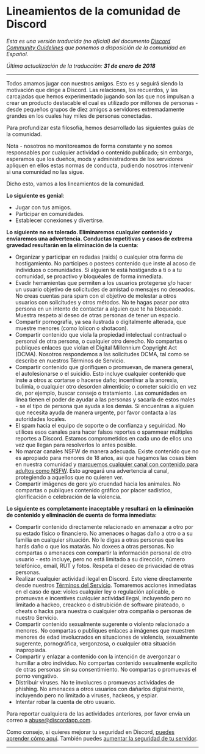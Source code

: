 # Lineamientos de la comunidad de Discord

*Esta es una versión traducida (no oficial) del documento [Discord Community Guidelines](https://discordapp.com/guidelines)
que ponemos a disposición de la comunidad en Español.*

*Última actualización de la traducción: __31 de enero de 2018__*

---

Todos amamos jugar con nuestros amigos. Esto es y seguirá siendo la
motivación que dirige a Discord. Las relaciones, los recuerdos, y las
carcajadas que hemos experimentado jugando son las que nos impulsan a crear
un producto destacable el cual es utilizado por millones de personas - desde
pequeños grupos de diez amigos a servidores extremadamente grandes en los
cuales hay miles de personas conectadas.

Para profundizar esta filosofía, hemos desarrollado las siguientes guías
de la comunidad.

Nota - nosotros no monitoreamos de forma constante y no somos responsables
por cualquier actividad o contenido publicado; sin embargo, esperamos que
los dueños, mods y administradores de los servidores apliquen en ellos estas
normas de conducta, pudiendo nosotros intervenir si una comunidad no las sigue.

Dicho esto, vamos a los lineamientos de la comunidad.

**Lo siguiente es genial**:

* Jugar con tus amigos.
* Participar en comunidades.
* Establecer conexiones y divertirse.

**Lo siguiente no es tolerado. Eliminaremos cualquier contenido y enviaremos una advertencia.
Conductas repetitivas y casos de extrema gravedad resultarán en la eliminación de la cuenta**:

* Organizar y participar en redadas (raids) o cualquier otra forma de hostigamiento.
No participes o postees contenido que inste al acoso de individuos o comunidades.
Si alguien te está hostigando a ti o a tu comunidad, se proactivo y bloquéales de
forma inmediata.
* Evadir herramientas que permiten a los usuarios protegerse y/o hacer un usuario
objetivo de solicitudes de amistad o mensajes no deseados. No creas cuentas para
spam con el objetivo de molestar a otros usuarios con solicitudes y otros métodos.
No te hagas pasar por otra persona en un intento de contactar a alguien que te ha
bloqueado. Muestra respeto al deseo de otras personas de tener un espacio.
* Compartir pornografía, ya sea ilustrada o digitalmente alterada, que muestre
menores (como lolicon o shotacon).
* Compartir contenido que viola la propiedad intelectual contractual o personal
de otra persona, o cualquier otro derecho. No compartas o publiques enlaces que
violan el Digital Millennium Copyright Act (DCMA). Nosotros respondemos a las
solicitudes DCMA, tal como se describe en nuestros Términos de Servicio.
* Compartir contenido que glorifiquen o promuevan, de manera general, el
autolesionarse o el suicidio. Esto incluye cualquier contenido que inste a otros
a: cortarse o hacerse daño; incentivar a la anorexia, bulimia, o cualquier otro
desorden almenticio; o cometer suicidio en vez de, por ejemplo, buscar consejo
o tratamiento. Las comunidades en línea tienen el poder de ayudar a las personas
y sacarla de estos males - se el tipo de persona que ayuda a los demás. Si
encuentras a alguien que necesita ayuda de manera urgente, por favor contacta
a las autoridades locales.
* El spam hacia el equipo de soporte o de confianza y seguiridad. No utilices
esos canales para hacer falsos reportes o spammear múltiples reportes a Discord.
Estamos comprometidos en cada uno de ellos una vez que llegan para resolverlos
lo antes posible.
* No marcar canales NSFW de manera adecuada. Existe contenido que no es apropiado
para menores de 18 años, así que hagamos las cosas bien en nuestra comunidad y
[marquemos cualquier canal con contenido para adultos como NSFW](https://support.discordapp.com/hc/en-us/articles/115000084051).
Esto agregará una advertencia al canal, protegiendo a aquellos que no quieren ver.
* Compartir imágenes de gore y/o cruendad hacia los animales. No compartas o
publiques contenido gráfico por placer sadístico, glorificación o celebración
de la violencia.

**Lo siguiente es completamente inaceptable y resultará en la eliminación de
contenido y eliminación de cuenta de forma inmediata:**

* Compartir contenido directamente relacionado en amenazar a otro por su estado
físico o financiero. No amenaces o hagas daño a otro o a su familia en cualquier
situación. No le digas a otras personas que les harás daño o que los matarás. No
doxees a otras personas. No compartas o amenaces con compartir la información
personal de otro usuario - esto incluye, pero no está limitado a su dirección,
número telefónico, email, RUT y fotos. Respeta el deseo
de privacidad de otras personas.
* Realizar cualquier actividad ilegal en Discord. Esto viene directamente desde
nuestros [Términos del Servicio](https://discordapp.com/terms).
Tomaremos acciones inmediatas en el caso de que: violes cualquier ley o 
regulación aplicable, o promuevas e incentives cualquier actividad ilegal,
incluyendo pero no limitado a hackeo, creackeo o distrubición de software
pirateado, o cheats o hacks para nuestra o cualquier otra compañía o personas
de nuestro Servicio.
* Compartir contenido sexualmente sugerente o violento relacionado a menores.
No compartas o publiques enlaces a imágenes que muestren menores de edad
involucrados en situaciones de violencia, sexualmente sugerente, pornográfica,
vergonzosa, o cualquier otra situación inapropiada.
* Compartir y enlazar a contenido con la intención de avergonzar o humillar
a otro individuo. No compartas contenido sexualmente explícito de otras
personas sin su consentimiento. No compartas o promuevas el porno vengativo.
* Distribuir viruses. No te involucres o promuevas actividades de phishing.
No amenaces a otros usuarios con dañarlos digitalmente, incluyendo pero no
limitado a viruses, hackeos, y espiar.
* Intentar robar la cuenta de otro usuario.

Para reportar cualquiera de las actividades anteriores, por favor envía un
correo a [abuse@discordapp.com](mailto:abuse@discordapp.com).

Como consejo, si quieres mejorar tu seguridad en Discord, [puedes aprender cómo
aquí](https://support.discordapp.com/hc/en-us/articles/115000089272).
También puedes [aumentar la seguridad de tu servidor](https://support.discordapp.com/hc/en-us/articles/115000088971).

---
    

